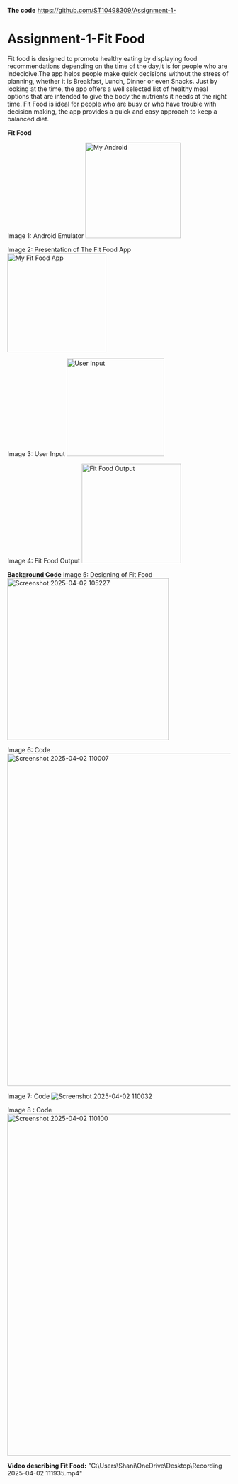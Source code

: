 **The code**
https://github.com/ST10498309/Assignment-1-
# Assignment-1-Fit Food 
Fit food is designed to promote healthy eating by displaying food recommendations depending on the time of the day,it is for people who are indecicive.The app helps people make quick decisions without the stress of planning, whether it is Breakfast, Lunch, Dinner or even Snacks. Just by looking at the time, the app offers a well selected list of healthy meal options that are intended to give the body the nutrients it needs at the right time. 
Fit Food is ideal for people who are busy or who have trouble with decision making, the app provides a quick and easy approach to keep a balanced diet. 

**Fit Food** 

Image 1: Android Emulator 
<img width="215" alt="My Android " src="https://github.com/user-attachments/assets/508bc330-e92f-46c4-b9ac-70267b9fe541" />

Image 2: Presentation of The Fit Food App 
<img width="223" alt="My Fit Food App " src="https://github.com/user-attachments/assets/c9075d72-d45c-48c2-b000-30c8b61498f1" />

Image 3: User Input 
<img width="220" alt="User Input " src="https://github.com/user-attachments/assets/58b4b279-7bfe-4fab-b6dc-048db9648f69" />

Image 4: Fit Food Output 
<img width="224" alt="Fit Food Output " src="https://github.com/user-attachments/assets/49748c37-dc17-485f-a3d0-2f5e0680e771" />


**Background Code** 
Image 5: Designing of Fit Food 
<img width="364" alt="Screenshot 2025-04-02 105227" src="https://github.com/user-attachments/assets/c409a8e3-4a9c-4c42-9c04-2c54ca0f2eb6" />


Image 6: Code 
<img width="749" alt="Screenshot 2025-04-02 110007" src="https://github.com/user-attachments/assets/917d70df-ac3b-4a43-bdeb-a1a845f32647" />

Image 7: Code 
![Screenshot 2025-04-02 110032](https://github.com/user-attachments/assets/15afd2b2-43b4-4ddc-b05e-7dede63c4db7)

Image 8 : Code 
<img width="770" alt="Screenshot 2025-04-02 110100" src="https://github.com/user-attachments/assets/1ff402bb-a7af-467e-8821-bd9ceaedfaf4" />

**Video describing Fit Food:**
"C:\Users\Shani\OneDrive\Desktop\Recording 2025-04-02 111935.mp4"











